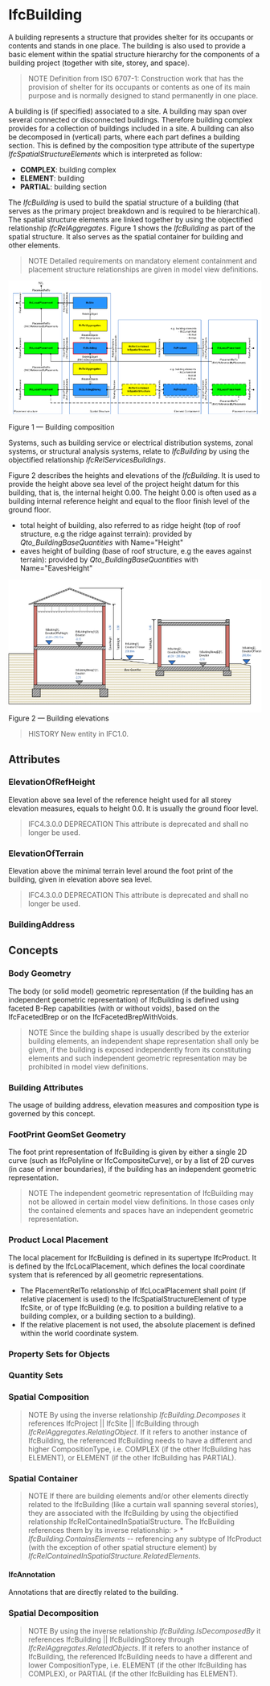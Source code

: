 # IfcBuilding

A building represents a structure that provides shelter for its occupants or contents and stands in one place. The building is also used to provide a basic element within the spatial structure hierarchy for the components of a building project (together with site, storey, and space).

> NOTE  Definition from ISO 6707-1:
> Construction work that has the provision of shelter for its occupants or contents as one of its main purpose and is normally designed to stand permanently in one place.

A building is (if specified) associated to a site. A building may span over several connected or disconnected buildings. Therefore building complex provides for a collection of buildings included in a site. A building can also be decomposed in (vertical) parts, where each part defines a building section. This is defined by the composition type attribute of the supertype _IfcSpatialStructureElements_ which is interpreted as follow:

* **COMPLEX**: building complex
* **ELEMENT**: building
* **PARTIAL**: building section

The _IfcBuilding_ is used to build the spatial structure of a building (that serves as the primary project breakdown and is required to be hierarchical). The spatial structure elements are linked together by using the objectified relationship _IfcRelAggregates_. Figure 1 shows the _IfcBuilding_ as part of the spatial structure. It also serves as the spatial container for building and other elements.

> NOTE  Detailed requirements on mandatory element containment and placement structure relationships are given in model view definitions.

![A building storey as part of a spatial structure](../../../../figures/ifcbuilding-spatialstructure.png)


Figure 1 &mdash; Building composition

Systems, such as building service or electrical distribution systems, zonal systems, or structural analysis systems, relate to _IfcBuilding_ by using the objectified relationship _IfcRelServicesBuildings_.

Figure 2 describes the heights and elevations of the _IfcBuilding_. It is used to provide the height above sea level of the project height datum for this building, that is, the internal height 0.00. The height 0.00 is often used as a building internal reference height and equal to the floor finish level of the ground floor.

* total height of building, also referred to as ridge height (top of roof structure, e.g the ridge against terrain): provided by _Qto_BuildingBaseQuantities_ with Name="Height"
* eaves height of building (base of roof structure, e.g the eaves against terrain): provided by _Qto_BuildingBaseQuantities_ with Name="EavesHeight"

![building heights](../../../../figures/ifcbuilding_heights.png)
Figure 2 &mdash; Building elevations

> HISTORY  New entity in IFC1.0.

## Attributes

### ElevationOfRefHeight
Elevation above sea level of the reference height used for all storey elevation measures, equals to height 0.0. It is usually the ground floor level.

> IFC4.3.0.0 DEPRECATION This attribute is deprecated and shall no longer be used.

### ElevationOfTerrain
Elevation above the minimal terrain level around the foot print of the building, given in elevation above sea level.

> IFC4.3.0.0 DEPRECATION This attribute is deprecated and shall no longer be used.

### BuildingAddress

## Concepts

### Body Geometry

The body (or solid model) geometric representation (if the building has an independent geometric representation) of IfcBuilding is defined using faceted B-Rep capabilities (with or without voids), based on the IfcFacetedBrep or on the IfcFacetedBrepWithVoids.

> NOTE  Since the building shape is usually described by the exterior building elements, an independent shape representation shall only be given, if the building is exposed independently from its constituting elements and such independent geometric representation may be prohibited in model view definitions.

### Building Attributes

The usage of building address, elevation measures and composition type is governed by this concept.

### FootPrint GeomSet Geometry

The foot print representation of IfcBuilding is given by either a single 2D curve (such as IfcPolyline or IfcCompositeCurve), or by a list of 2D curves (in case of inner boundaries), if the building has an independent geometric representation.

> NOTE  The independent geometric representation of IfcBuilding may not be allowed in certain model view definitions. In those cases only the contained elements and spaces have an independent geometric representation.

### Product Local Placement

The local placement for IfcBuilding is defined in its supertype IfcProduct. It is defined by the IfcLocalPlacement, which defines the local coordinate system that is referenced by all geometric representations.

* The PlacementRelTo relationship of IfcLocalPlacement shall point (if relative placement is used) to the IfcSpatialStructureElement of type IfcSite, or of type IfcBuilding (e.g. to position a building relative to a building complex, or a building section to a building).
* If the relative placement is not used, the absolute placement is defined within the world coordinate system.

### Property Sets for Objects



### Quantity Sets



### Spatial Composition

> NOTE  By using the inverse relationship _IfcBuilding.Decomposes_ it references IfcProject || IfcSite || IfcBuilding through _IfcRelAggregates.RelatingObject_. If it refers to another instance of IfcBuilding, the referenced IfcBuilding needs to have a different and higher CompositionType, i.e. COMPLEX (if the other IfcBuilding has ELEMENT), or ELEMENT (if the other IfcBuilding has PARTIAL).

### Spatial Container

> NOTE  If there are building elements and/or other elements directly related to the IfcBuilding (like a curtain wall spanning several stories), they are associated with the IfcBuilding by using the objectified relationship IfcRelContainedInSpatialStructure. The IfcBuilding references them by its inverse relationship: > *  _IfcBuilding.ContainsElements_ -- referencing any subtype of IfcProduct (with the exception of other spatial structure element) by _IfcRelContainedInSpatialStructure.RelatedElements_.

#### IfcAnnotation

Annotations that are directly related to the building.

### Spatial Decomposition

> NOTE  By using the inverse relationship _IfcBuilding.IsDecomposedBy_ it references IfcBuilding || IfcBuildingStorey through _IfcRelAggregates.RelatedObjects_. If it refers to another instance of IfcBuilding, the referenced IfcBuilding needs to have a different and lower CompositionType, i.e. ELEMENT (if the other IfcBuilding has COMPLEX), or PARTIAL (if the other IfcBuilding has ELEMENT).
